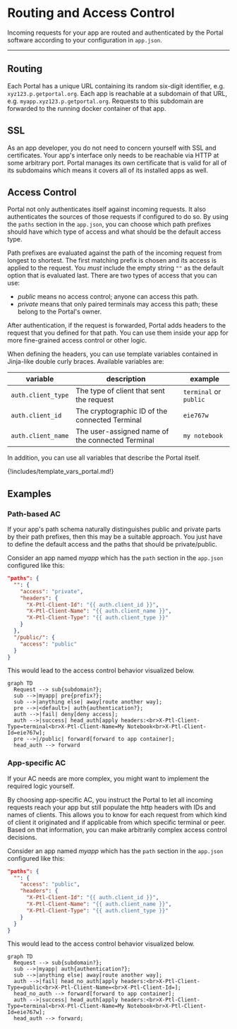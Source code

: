 # Routing and Access Control

Incoming requests for your app are routed and authenticated by the Portal software 
according to your configuration in `app.json`.

---

## Routing

Each Portal has a unique URL containing its random six-digit identifier, e.g. `xyz123.p.getportal.org`.
Each app is reachable at a subdomain of that URL, e.g. `myapp.xyz123.p.getportal.org`.
Requests to this subdomain are forwarded to the running docker container of that app.

## SSL

As an app developer, you do not need to concern yourself with SSL and certificates.
Your app's interface only needs to be reachable via HTTP at some arbitrary port.
Portal manages its own certificate that is valid for all of its subdomains
which means it covers all of its installed apps as well.

## Access Control

Portal not only authenticates itself against incoming requests.
It also authenticates the sources of those requests if configured to do so.
By using the `paths` section in the `app.json`, you can choose
which path prefixes should have which type of access
and what should be the default access type.

Path prefixes are evaluated against the path of the incoming request from longest to shortest.
The first matching prefix is chosen and its access is applied to the request.
You _must_ include the empty string `""` as the default option that is evaluated last. 
There are two types of access that you can use:

* *public* means no access control; anyone can access this path.
* *private* means that only paired terminals may access this path; these belong to the Portal's owner.

After authentication, if the request is forwarded, Portal adds headers to the request that you defined for that path.
You can use them inside your app for more fine-grained access control or other logic.

When defining the headers, you can use template variables contained in Jinja-like double curly braces.
Available variables are:

| variable           | description                                      | example                |
|--------------------|--------------------------------------------------|------------------------|
| `auth.client_type` | The type of client that sent the request         | `terminal` or `public` |
| `auth.client_id`   | The cryptographic ID of the connected Terminal   | `eie767w`              |
| `auth.client_name` | The user-assigned name of the connected Terminal | `my notebook`          |

In addition, you can use all variables that describe the Portal itself.

{!includes/template_vars_portal.md!}

## Examples

### Path-based AC

If your app's path schema naturally distinguishes public and private parts by their path prefixes,
then this may be a suitable approach.
You just have to define the default access and the paths that should be private/public.

Consider an app named *myapp* which has the `path` section in the `app.json` configured like this:
```json
"paths": {
  "": {
    "access": "private",
    "headers": {
      "X-Ptl-Client-Id": "{{ auth.client_id }}",
      "X-Ptl-Client-Name": "{{ auth.client_name }}",
      "X-Ptl-Client-Type": "{{ auth.client_type }}"
    }
  },
  "/public/": {
    "access": "public"
  }
}
```

This would lead to the access control behavior visualized below.

```mermaid
graph TD
  Request --> sub{subdomain?};
  sub -->|myapp| pre{prefix?};
  sub -->|anything else| away[route another way];
  pre -->|<default>| auth{authentication?};
  auth -->|fail| deny[deny access];
  auth -->|success| head_auth[apply headers:<br>X-Ptl-Client-Type=terminal<br>X-Ptl-Client-Name=My Notebook<br>X-Ptl-Client-Id=eie767w];
  pre -->|/public| forward[forward to app container];
  head_auth --> forward
```

### App-specific AC

If your AC needs are more complex, you might want to implement the required logic yourself.

By choosing app-specific AC, you instruct the Portal to let all incoming requests reach your app
but still populate the http headers with IDs and names of clients.
This allows you to know for each request from which kind of client it originated
and if applicable from which specific terminal or peer.
Based on that information, you can make arbitrarily complex access control decisions.

Consider an app named *myapp* which has the `path` section in the `app.json` configured like this:
```json
"paths": {
  "": {
    "access": "public",
    "headers": {
      "X-Ptl-Client-Id": "{{ auth.client_id }}",
      "X-Ptl-Client-Name": "{{ auth.client_name }}",
      "X-Ptl-Client-Type": "{{ auth.client_type }}"
    }
  }
}
```

This would lead to the access control behavior visualized below.

```mermaid
graph TD
  Request --> sub{subdomain?};
  sub -->|myapp| auth{authentication?};
  sub -->|anything else| away[route another way];
  auth -->|fail| head_no_auth[apply headers:<br>X-Ptl-Client-Type=public<br>X-Ptl-Client-Name=<br>X-Ptl-Client-Id=];
  head_no_auth --> forward[forward to app container];
  auth -->|success| head_auth[apply headers:<br>X-Ptl-Client-Type=terminal<br>X-Ptl-Client-Name=My Notebook<br>X-Ptl-Client-Id=eie767w];
  head_auth --> forward;
```